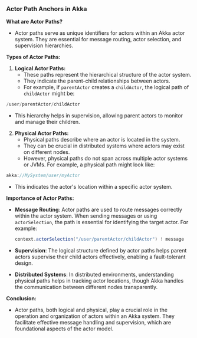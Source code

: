 ### Actor Path Anchors in Akka

**What are Actor Paths?**
- Actor paths serve as unique identifiers for actors within an Akka actor system. They are essential for message routing, actor selection, and supervision hierarchies.

**Types of Actor Paths:**
1. **Logical Actor Paths:**
   - These paths represent the hierarchical structure of the actor system.
   - They indicate the parent-child relationships between actors.
   - For example, if `parentActor` creates a `childActor`, the logical path of `childActor` might be:

  ```scala
/user/parentActor/childActor
```
   - This hierarchy helps in supervision, allowing parent actors to monitor and manage their children.

2. **Physical Actor Paths:**
   - Physical paths describe where an actor is located in the system.
   - They can be crucial in distributed systems where actors may exist on different nodes.
   - However, physical paths do not span across multiple actor systems or JVMs. For example, a physical path might look like:

  ```scala
akka://MySystem/user/myActor
```
   - This indicates the actor's location within a specific actor system.

**Importance of Actor Paths:**
- **Message Routing**: Actor paths are used to route messages correctly within the actor system. When sending messages or using `actorSelection`, the path is essential for identifying the target actor. For example:

   ```scala
   context.actorSelection("/user/parentActor/childActor") ! message

- **Supervision**: The logical structure defined by actor paths helps parent actors supervise their child actors effectively, enabling a fault-tolerant design.

- **Distributed Systems**: In distributed environments, understanding physical paths helps in tracking actor locations, though Akka handles the communication between different nodes transparently.

**Conclusion:**
- Actor paths, both logical and physical, play a crucial role in the operation and organization of actors within an Akka system. They facilitate effective message handling and supervision, which are foundational aspects of the actor model.
